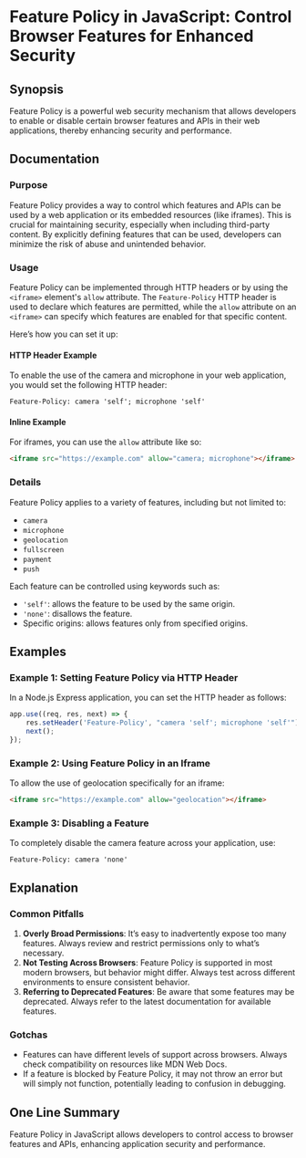 <!--
Meta Description: # Feature Policy in JavaScript: Control Browser Features for Enhanced Security ## Synopsis Feature Policy is a powerful web security mechanism that al...
Meta Keywords: feature, policy, features, can, iframe
-->

# Feature Policy in JavaScript: Control Browser Features for Enhanced Security

## Synopsis
Feature Policy is a powerful web security mechanism that allows developers to enable or disable certain browser features and APIs in their web applications, thereby enhancing security and performance.

## Documentation
### Purpose
Feature Policy provides a way to control which features and APIs can be used by a web application or its embedded resources (like iframes). This is crucial for maintaining security, especially when including third-party content. By explicitly defining features that can be used, developers can minimize the risk of abuse and unintended behavior.

### Usage
Feature Policy can be implemented through HTTP headers or by using the `<iframe>` element's `allow` attribute. The `Feature-Policy` HTTP header is used to declare which features are permitted, while the `allow` attribute on an `<iframe>` can specify which features are enabled for that specific content.

Here’s how you can set it up:

#### HTTP Header Example
To enable the use of the camera and microphone in your web application, you would set the following HTTP header:

```
Feature-Policy: camera 'self'; microphone 'self'
```

#### Inline Example
For iframes, you can use the `allow` attribute like so:

```html
<iframe src="https://example.com" allow="camera; microphone"></iframe>
```

### Details
Feature Policy applies to a variety of features, including but not limited to:
- `camera`
- `microphone`
- `geolocation`
- `fullscreen`
- `payment`
- `push`

Each feature can be controlled using keywords such as:
- `'self'`: allows the feature to be used by the same origin.
- `'none'`: disallows the feature.
- Specific origins: allows features only from specified origins.

## Examples
### Example 1: Setting Feature Policy via HTTP Header
In a Node.js Express application, you can set the HTTP header as follows:

```javascript
app.use((req, res, next) => {
    res.setHeader('Feature-Policy', "camera 'self'; microphone 'self'");
    next();
});
```

### Example 2: Using Feature Policy in an Iframe
To allow the use of geolocation specifically for an iframe:

```html
<iframe src="https://example.com" allow="geolocation"></iframe>
```

### Example 3: Disabling a Feature
To completely disable the camera feature across your application, use:

```http
Feature-Policy: camera 'none'
```

## Explanation
### Common Pitfalls
1. **Overly Broad Permissions**: It’s easy to inadvertently expose too many features. Always review and restrict permissions only to what’s necessary.
2. **Not Testing Across Browsers**: Feature Policy is supported in most modern browsers, but behavior might differ. Always test across different environments to ensure consistent behavior.
3. **Referring to Deprecated Features**: Be aware that some features may be deprecated. Always refer to the latest documentation for available features.

### Gotchas
- Features can have different levels of support across browsers. Always check compatibility on resources like MDN Web Docs.
- If a feature is blocked by Feature Policy, it may not throw an error but will simply not function, potentially leading to confusion in debugging.

## One Line Summary
Feature Policy in JavaScript allows developers to control access to browser features and APIs, enhancing application security and performance.